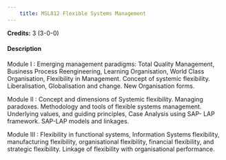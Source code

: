 ```yaml
---
    title: MSL812 Flexible Systems Management
---
```

**Credits:** 3 (3-0-0)



#### Description 
Module I : Emerging management paradigms: Total Quality Management, Business Process Reengineering, Learning Organisation, World Class Organisation, Flexibility in Management. Concept of systemic flexibility. Liberalisation, Globalisation and change. New Organisation forms.

Module II : Concept and dimensions of Systemic flexibility. Managing paradoxes. Methodology and tools of flexible systems management. Underlying values, and guiding principles, Case Analysis using SAP- LAP framework. SAP-LAP models and linkages.

Module III : Flexibility in functional systems, Information Systems flexibility, manufacturing flexibility, organisational flexibility, financial flexibility, and strategic flexibility. Linkage of flexibility with organisational performance.